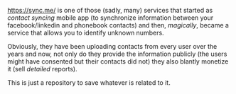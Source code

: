https://sync.me/ is one of those (sadly, many) services that started as _contact syncing_ mobile app (to synchronize information between your facebook/linkedin and phonebook contacts) and then, _magically_, became a service that allows you to identify unknown numbers.

Obviously, they have been uploading contacts from every user over the years and now, not only do they provide the information publicly (the users might have consented but their contacts did not) they also blantly monetize it (sell _detailed_ reports).

This is just a repository to save whatever is related to it.
